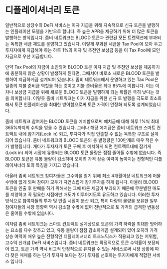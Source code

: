 # 디플레이셔너리 토큰

일반적으로 상당수의 DeFi 서비스는 이자 지급을 위해 지속적으로 신규 토큰을 발행하는 인플레이션 모델을 기반으로 합니다. 즉 높은 APR을 제공하기 위해 더 많은 토큰을 발행하는 방식입니다. 좀비 네트워크는 BLOOD 토큰과 관련된 모든 트랜젝션에 부과되는 독특한 세금 제도를 운영하고 있습니다. 이렇게 부과된 세금을 Tax Pool에 모아 두고 투자자에게 지급해야 하는 하루 1%의 이자 및 추천인 보상금 등을 이 Tax Pool에 모인 자금으로 우선 지급합니다.&#x20;

만약 Tax Pool의 자금이 소진되어 BLOOD 토큰 이자 지급 및 추천인 보상을 제공하기에 충분하지 않은 상황이 발생하게 된다면, 그때서야 비로소 새로운 BLOOD 토큰을 발행하여 지급하게끔 설계되어 있습니다. 좀비 네트워크에서 운영하고 있는 Tax Pool은 일종의 지불 준비금 역할을 하는 것이고 지불 준비율은 최대 85%에 이릅니다. 이는 이자나 보상금 지급을 위해 새로운 BLOOD 토큰을 발행하게 되는 확률은 극히 낮다는 것을 의미합니다. 이렇듯 좀비 네트워크는 이자 지급을 위한 신규 토 발행을 극도로 최소화해서 토큰 인플레이션을 최대한 방어함으로써 토큰 가격이 안정화 되도록 설계되었습니다.

좀비 네트워크 참여자는 BLOOD 토큰을 예치함으로써 예치금에 대해 하루 1%씩 최대 365%까지의 수익을 얻을 수 있습니다. 그러나 해당 예치금은 좀비 네트워크 스마트 컨트랙트 내에 잠기게(Lock in) 되고, 투자자가 직접 인출할 수 없는 독특한 구조로 설계되어 있습니다. 좀비 네트워크의 BLOOD 토큰의 총 발행량은 100만개로 매우 적은 수가 발행됩니다. 게다가 투자자가 토큰 구매 후 예치하게 되면 컨트랙트내에 잠기게(Lock in) 되어 시장에 유통되는 BLOOD 토큰 물량은 점점 줄어들 수밖에 없습니다. 즉 BLOOD 토큰은 유통 물량이 감소하며 오히려 가격 상승 여력이 높아지는 전형적인 디플레이셔너리 토의 특징을 가지고 있습니다.

아울러 좀비 네트워크 참여자들은 고수익을 얻기 위해 최소 4개월이상 네트워크에 머물 수밖에 없게 되며 참여자 모두가 자연스럽게 장기투자를 하게 됩니다. 아울러 BLOOD 토큰을 인출 후 판매를 하기 위해서는 그에 따른 세금이 부과되기 때문에 무분별한 매도를 지양하고 꼭 필요한 시점에만 매도가 이루어지도록 유도하고 있습니다. 이러한 투자 방식으로 참여자들의 투자 및 인출 시점이 분산 되고, 특히 다량의 물량을 보유한 일부 참여자들의 시장 영향력 역시 감소할 수밖에 없어 전반적으로 토 가격의 급격한 변동성은 줄어들 수밖에 없습니다.

이처럼 좀비 네트워크는 스마트 컨트랙트 설계상으로 토큰의 가격 하락을 최대한 방어하는 요소를 다수 갖추고 있고, 유통 물량이 점점 감소하게끔 설계되어 있어 오히려 가격 상승 여력이 매우 높은 전형적인 디플레이셔너리 토크노믹스가 적용되고 있는 저위험, 고수익 신개념 DeFI 서비스입니다. 좀비 네트워크는 확정적으로 토큰 수익률이 보장되어 있고, 토큰 가격 역시 비교적 안정적으로 유지될 수 있는 서비스로써 시장 상황에 따라 잦은 매매를 하는 단기 투자자 보다는 장기 투자를 선호하는 투자자에게 적합한 서비스 입니다.
